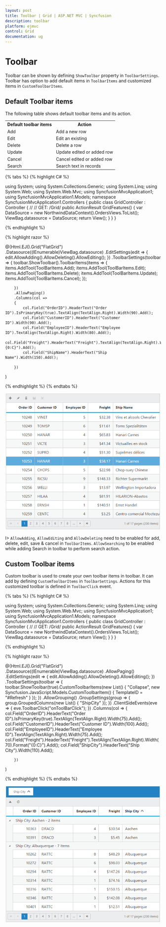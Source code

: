 ```yaml
---
layout: post
title: Toolbar | Grid | ASP.NET MVC | Syncfusion
description: toolbar 
platform: ejmvc
control: Grid
documentation: ug
---
```


# Toolbar

Toolbar can be shown by defining `ShowToolbar` property in `ToolbarSettings`. Toolbar has option to add default items in `ToolbarItems` and customized items in `CustomToolbarItems`.

## Default Toolbar items

The following table shows default toolbar items and its action. 

<table>
<tr>
<th>
Default toolbar items</th><th>
Action</th></tr>
<tr>
<td>
Add</td><td>
Add a new row</td></tr>
<tr>
<td>
Edit</td><td>
Edit an existing</td></tr>
<tr>
<td>
Delete</td><td>
Delete a row</td></tr>
<tr>
<td>
Update</td><td>
Update edited or added row</td></tr>
<tr>
<td>
Cancel</td><td>
Cancel edited or added row</td></tr>
<tr>
<td>
Search</td><td>
Search text in records</td></tr>
</table>

{% tabs %}
{% highlight C# %}

using System;
using System.Collections.Generic;
using System.Linq;
using System.Web;
using System.Web.Mvc;
using SyncfusionMvcApplication1;
using SyncfusionMvcApplication1.Models;
namespace SyncfusionMvcApplication1.Controllers
{
    public class GridController : Controller
    {
        //
        // GET: /Grid/
        public ActionResult GridFeatures()
        {
            var DataSource = new NorthwindDataContext().OrdersViews.ToList();
            ViewBag.datasource = DataSource;
            return View();
        }
    }
}


{% endhighlight  %}

{% highlight razor %}

@(Html.EJ().Grid<object>("FlatGrid")
        .Datasource((IEnumerable<object>)ViewBag.datasource)
        .EditSettings(edit => { edit.AllowAdding().AllowDeleting().AllowEditing(); })
        .ToolbarSettings(toolbar =>
        {
            toolbar.ShowToolbar().ToolbarItems(items =>
            {
                items.AddTool(ToolBarItems.Add);
                items.AddTool(ToolBarItems.Edit);
                items.AddTool(ToolBarItems.Delete);
                items.AddTool(ToolBarItems.Update);
                items.AddTool(ToolBarItems.Cancel);
            });

        })
        .AllowPaging()
        .Columns(col =>
        {
            col.Field("OrderID").HeaderText("Order ID").IsPrimaryKey(true).TextAlign(TextAlign.Right).Width(90).Add();
            col.Field("CustomerID").HeaderText("Customer ID").Width(90).Add();
            col.Field("EmployeeID").HeaderText("Employee ID").TextAlign(TextAlign.Right).Width(80).Add();
            col.Field("Freight").HeaderText("Freight").TextAlign(TextAlign.Right).Width(80).Format("{0:C}").Add();
            col.Field("ShipName").HeaderText("Ship Name").Width(150).Add();

        })
 )

{% endhighlight %}
{% endtabs %}  

![](Toolbar_images/Toolbar_img1.png)


I> `AllowAdding`, `AllowEditing` and `AllowDeleting` need to be enabled for add, delete, edit, save & cancel in `ToolbarItems`. `AllowSearching` to be enabled while adding Search in toolbar to perform search action.


## Custom Toolbar items

Custom toolbar is used to create your own toolbar items in toolbar. It can add by defining `CustomToolbarItems` in `ToolbarSettings`.  Actions for this customized toolbar is defined in `ToolbarClick` event.

{% tabs %}
{% highlight C# %}

using System;
using System.Collections.Generic;
using System.Linq;
using System.Web;
using System.Web.Mvc;
using SyncfusionMvcApplication1;
using SyncfusionMvcApplication1.Models;
namespace SyncfusionMvcApplication1.Controllers
{
    public class GridController : Controller
    {
        //
        // GET: /Grid/
        public ActionResult GridFeatures()
        {
            var DataSource = new NorthwindDataContext().OrdersViews.ToList();
            ViewBag.datasource = DataSource;
            return View();
        }
    }
}


{% endhighlight  %}

{% highlight razor %}

@(Html.EJ().Grid<OrdersView>("FlatGrid")
        .Datasource((IEnumerable<object>)ViewBag.datasource)
        .AllowPaging()
        .EditSettings(edit => { edit.AllowAdding().AllowDeleting().AllowEditing(); })
        .ToolbarSettings(toolbar =>
            {
                toolbar.ShowToolbar(true).CustomToolbarItems(new List<object>() { "Collapse", new Syncfusion.JavaScript.Models.CustomToolbarItem() { TemplateID = "#Refresh" } });
            })
        .AllowGrouping()
        .GroupSettings(group => { group.GroupedColumns(new List<String>() { "ShipCity" }); })
        .ClientSideEvents(eve => { eve.ToolbarClick("onToolBarClick"); })
        .Columns(col =>
        {
            col.Field("OrderID").HeaderText("Order ID").IsPrimaryKey(true).TextAlign(TextAlign.Right).Width(75).Add();
            col.Field("CustomerID").HeaderText("Customer ID").Width(100).Add();
            col.Field("EmployeeID").HeaderText("Employee ID").TextAlign(TextAlign.Right).Width(75).Add();
            col.Field("Freight").HeaderText("Freight").TextAlign(TextAlign.Right).Width(70).Format("{0:C}").Add();
            col.Field("ShipCity").HeaderText("Ship City").Width(110).Add();

        })
)

<style type="text/css" class="cssStyles">
    .Collapse:before {
        content: "\e625";
    }

    .refresh:before {
        content: "\e677";
    }
</style>

<script id="Refresh" type="text/x-jsrender">
    <a class="e-toolbaricons e-icon refresh" />
</script>

<script type="text/javascript">
    function onToolBarClick(args) {
        var tbarObj = $(args.target),
          grid = this;
        if (tbarObj.hasClass("Collapse")) grid.collapseAll(); //collapse Grid using grid instance, `this` is grid instance
        else grid.refreshContent(); //refresh content using grid instance
    }
</script>
{% endhighlight %}
{% endtabs %}  

![](Toolbar_images/Toolbar_img2.png)
